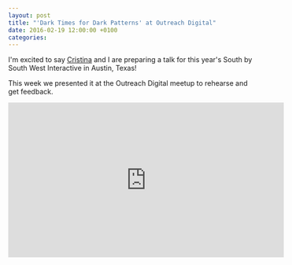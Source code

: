 ```yaml
---
layout: post
title: "'Dark Times for Dark Patterns' at Outreach Digital"
date: 2016-02-19 12:00:00 +0100
categories: 
---
```


I'm excited to say [Cristina](https://twitter.com/crvigano) and I are preparing a talk for this year's South by South West Interactive in Austin, Texas!

This week we presented it at the Outreach Digital meetup to rehearse and get feedback.

<iframe width="560" height="315" src="https://www.youtube.com/embed/azgFV34qQ_I" frameborder="0" allow="autoplay; encrypted-media" allowfullscreen></iframe>